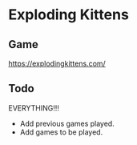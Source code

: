 # Exploding Kittens


## Game
https://explodingkittens.com/

## Todo

EVERYTHING!!!

* Add previous games played.
* Add games to be played.
